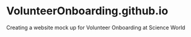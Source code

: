 # VolunteerOnboarding.github.io
Creating a website mock up for Volunteer Onboarding at Science World 
